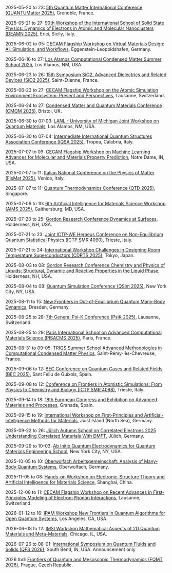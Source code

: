 2025-05-20 to 23: [5th Quantum Matter International Conference (QUANTUMatter 2025)](https://quantumconf.eu/2025/), Grenoble, France.

2025-05-21 to 27: [90th Workshop of the International School of Solid State Physics: Dynamics of Electrons in Atomic and Molecular Nanoclusters (DEAMN 2025)](https://dornsife.usc.edu/deamn25/), Erici, Sicily, Italy.

2025-06-02 to 05: [CECAM Flagship Workshop on Virtual Materials Design: AI, Simulation, and Workflows](https://cecam.org/workshop-details/virtual-materials-design-ai-simulation-and-workflows-1398), Eggenstein-Leopoldshafen, Germany.

2025-06-16 to 27: [Los Alamos Computational Condensed Matter Summer School 2025](https://laccmss.github.io/2025/), Los Alamos, NM, USA.

2025-06-23 to 26: [15th Symposium SiO2, Advanced Dielectrics and Related Devices (SiO2 2025)](https://sio2-2025.sciencesconf.org/), Saint-Étienne, France.

2025-06-23 to 27: [CECAM Flagship Workshop on the Atomic Simulation Environment Ecosystem: Present and Perspectives](https://cecam.org/workshop-details/the-atomic-simulation-environment-ecosystem-present-and-perspectives-1373), Lausanne, Switzerland.

2025-06-24 to 27: [Condensed Matter and Quantum Materials Conference (CMQM 2025)](https://iop.org/events/condensed-matter-and-quantum-materials-cmqm-2025), Bristol, UK.

2025-06-30 to 07-03: [LANL - University of Michigan Joint Workshop on Quantum Materials](https://web.cvent.com/event/f9f269b6-7290-4bc2-bab3-e380a2747bfb/), Los Alamos, NM, USA.

2025-06-30 to 07-04: [Intermediate International Quantum Structures Association Conference (IQSA 2025)](https://sites.google.com/view/2025-iqsa-intermediate-tropea/home), Tropea, Calabria, Italy.

2025-07-07 to 09: [CECAM Flagship Workshop on Machine Learning Advances for Molecular and Materials Property Prediction](https://cecam.org/workshop-details/machine-learning-advances-for-molecular-and-materials-property-prediction-1443), Notre Dame, IN, USA.

2025-07-07 to 11: [Italian National Conference on the Physics of Matter (FisMat 2025)](https://eventi.cnism.it/fismat2025/), Venice, Italy.

2025-07-07 to 11: [Quantum Thermodynamics Conference (QTD 2025)](https://qtd2025.quantumlah.org), Singapore.

2025-07-09 to 10: [6th Artificial Intelligence for Materials Science Workshop (AIMS 2025)](https://www.nist.gov/news-events/events/2025/07/artificial-intelligence-materials-science-aims-workshop), Gaithersburg, MD, USA.

2025-07-20 to 25: [Gordon Research Conference Dynamics at Surfaces](https://grc.org/dynamics-at-surfaces-conference/2025/), Holderness, NH, USA.

2025-07-21 to 23: [Joint ICTP-WE Heraeus Conference on Non-Equilibrium Quantum Statistical Physics (ICTP SMR 4090)](https://indico.ictp.it/event/10855), Trieste, Italy.

2025-07-21 to 24: [International Workshop Challenges in Designing Room Temperature Superconductors (CDRTS 2025)](https://cdrts2025.wordpress.com), Tokyo, Japan.

2025-08-03 to 08: [Gordon Research Conference Chemistry and Physics of Liquids: Structural, Dynamic and Reactive Properties in the Liquid Phase](https://grc.org/chemistry-and-physics-of-liquids-conference/2025/), Holderness, NH, USA.

2025-08-04 to 08: [Quantum Simulation Conference (QSim 2025)](https://qsimconference.org), New York City, NY, USA.

2025-08-11 to 15: [New Frontiers in Out-of-Equilibrium Quantum Many-Body Dynamics](https://pks.mpg.de/qudyn25), Dresden, Germany.

2025-08-25 to 28: [7th General Psi-K Conference (PsiK 2025)](https://psik2025.net), Lausanne, Switzerland.

2025-08-25 to 29: [Paris International School on Advanced Computational Materials Science (PISACMS 2025)](https://pisacms.sciencesconf.org/), Paris, France.

2025-08-31 to 09-05: [TRIQS Summer School Advanced Methodologies in Computational Condensed Matter Physics](https://indico.flatironinstitute.org/event/4011/), Saint-Rémy-lès-Chevreuse, France.

2025-09-06 to 12: [BEC Conference on Quantum Gases and Related Fields (BEC 2025)](https://indico.phys.ethz.ch/event/143/), Sant Feliu de Guíxols, Spain.

2025-09-08 to 12: [Conference on Frontiers in Atomistic Simulations: From Physics to Chemistry and Biology (ICTP SMR 4098)](https://indico.ictp.it/event/10863), Trieste, Italy.

2025-09-14 to 18: [18th European Congress and Exhibition on Advanced Materials and Processes](https://euromat2025.com), Granada, Spain.

2025-09-15 to 19: [International Workshop on First-Principles and Artificial-Intelligence Methods for Materials](https://nomad.fhi.mpg.de/nomad_international_ws_juist_2025), Juist Island (North Sea), Germany.

2025-09-22 to 26: [Jülich Autumn School on Correlated Electrons 2025 Understanding Correlated Materials With DMFT](https://www.cond-mat.de/events/correl25/), Jülich, Germany.

2025-09-29 to 10-03: [Ab Initio Quantum Electrodynamics for Quantum Materials Engineering School](https://events.simonsfoundation.org/event/dd5ef895-f71f-4dee-9d8a-a1382cc28ec8/summary?RefId=Summary), New York City, NY, USA.

2025-10-05 to 10: [Oberwolfach Arbeitsgemeinschaft: Analysis of Many-Body Quantum Systems](https://mfo.de/occasion/2541/www_view), Oberwolfach, Germany.

2025-11-05 to 08: [Hands-on Workshop on Electronic-Structure Theory and Artificial Intelligence for Materials Science](https://indico.ms1p.org/event/12/), Shanghai, China.

2025-12-08 to 11: [CECAM Flagship Workshop on Recent Advances in First-Principles Modeling of Electron-Phonon Interactions](https://cecam.org/workshop-details/recent-advances-in-first-principles-modeling-of-electron-phonon-interactions-1383), Lausanne, Switzerland.

2026-01-12 to 16: [IPAM Workshop New Frontiers in Quantum Algorithms for Open Quantum Systems](https://ipam.ucla.edu/programs/workshops/new-frontiers-in-quantum-algorithms-for-open-quantum-systems/), Los Angeles, CA, USA.

2026-06-08 to 12: [IMSI Workshop Mathematical Aspects of 2D Quantum Materials and Meta-Materials](https://imsi.institute/activities/mathematical-aspects-of-2d-quantum-materials-and-meta-materials/), Chicago, IL, USA.

2026-07-26 to 08-01: [International Symposium on Quantum Fluids and Solids (QFS 2026)](https://people.umass.edu/qfs98/info1.htm), South Bend, IN, USA. Announcement only

2026 tbd: [Frontiers of Quantum and Mesoscopic Thermodynamics (FQMT 2026)](https://fqmt.fzu.cz/), Prague, Czech Republic.

